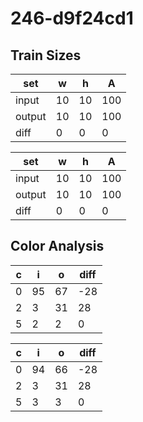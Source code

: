# 246-d9f24cd1
## Train Sizes

|set|w|h|A|
|---|---|---|---|
|input|10|10|100|
|output|10|10|100|
|diff|0|0|0|


|set|w|h|A|
|---|---|---|---|
|input|10|10|100|
|output|10|10|100|
|diff|0|0|0|


## Color Analysis

|c|i|o|diff|
|---|---|---|---|
|0|95|67|-28|
|2|3|31|28|
|5|2|2|0|


|c|i|o|diff|
|---|---|---|---|
|0|94|66|-28|
|2|3|31|28|
|5|3|3|0|

